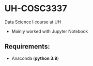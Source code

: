 # UH-COSC3337
Data Science I course at UH
- Mainly worked with Jupyter Notebook
## Requirements:
- Anaconda (**python 3.9**)
